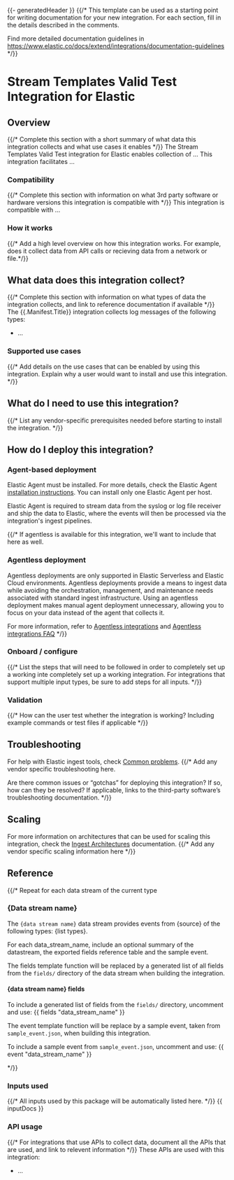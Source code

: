 {{- generatedHeader }}
{{/*
This template can be used as a starting point for writing documentation for your new integration. For each section, fill in the details
described in the comments.

Find more detailed documentation guidelines in https://www.elastic.co/docs/extend/integrations/documentation-guidelines
*/}}
# Stream Templates Valid Test Integration for Elastic

## Overview
{{/* Complete this section with a short summary of what data this integration collects and what use cases it enables */}}
The Stream Templates Valid Test integration for Elastic enables collection of ...
This integration facilitates ...

### Compatibility
{{/* Complete this section with information on what 3rd party software or hardware versions this integration is compatible with */}}
This integration is compatible with ...

### How it works
{{/* Add a high level overview on how this integration works. For example, does it collect data from API calls or recieving data from a network or file.*/}}

## What data does this integration collect?
{{/* Complete this section with information on what types of data the integration collects, and link to reference documentation if available */}}
The {{.Manifest.Title}} integration collects log messages of the following types:
* ...

### Supported use cases
{{/* Add details on the use cases that can be enabled by using this integration. Explain why a user would want to install and use this integration. */}}

## What do I need to use this integration?
{{/* List any vendor-specific prerequisites needed before starting to install the integration. */}}

## How do I deploy this integration?

### Agent-based deployment

Elastic Agent must be installed. For more details, check the Elastic Agent [installation instructions](docs-content://reference/fleet/install-elastic-agents.md). You can install only one Elastic Agent per host.

Elastic Agent is required to stream data from the syslog or log file receiver and ship the data to Elastic, where the events will then be processed via the integration's ingest pipelines.

{{/* If agentless is available for this integration, we'll want to include that here as well.
### Agentless deployment

Agentless deployments are only supported in Elastic Serverless and Elastic Cloud environments. Agentless deployments provide a means to ingest data while avoiding the orchestration, management, and maintenance needs associated with standard ingest infrastructure. Using an agentless deployment makes manual agent deployment unnecessary, allowing you to focus on your data instead of the agent that collects it.

For more information, refer to [Agentless integrations](https://www.elastic.co/guide/en/serverless/current/security-agentless-integrations.html) and [Agentless integrations FAQ](https://www.elastic.co/guide/en/serverless/current/agentless-integration-troubleshooting.html) 
*/}}

### Onboard / configure
{{/* List the steps that will need to be followed in order to completely set up a working inte completely set up a working integration.
For integrations that support multiple input types, be sure to add steps for all inputs.
*/}}

### Validation
{{/* How can the user test whether the integration is working? Including example commands or test files if applicable */}}

## Troubleshooting

For help with Elastic ingest tools, check [Common problems](https://www.elastic.co/docs/troubleshoot/ingest/fleet/common-problems).
{{/*
Add any vendor specific troubleshooting here.

Are there common issues or “gotchas” for deploying this integration? If so, how can they be resolved?
If applicable, links to the third-party software’s troubleshooting documentation.
*/}}

## Scaling

For more information on architectures that can be used for scaling this integration, check the [Ingest Architectures](https://www.elastic.co/docs/manage-data/ingest/ingest-reference-architectures) documentation.
{{/* Add any vendor specific scaling information here */}}

## Reference
{{/* Repeat for each data stream of the current type
### {Data stream name}

The `{data stream name}` data stream provides events from {source} of the following types: {list types}.

For each data_stream_name, include an optional summary of the datastream, the exported fields reference table and the sample event.

The fields template function will be replaced by a generated list of all fields from the `fields/` directory of the data stream when building the integration.

#### {data stream name} fields

To include a generated list of fields from the `fields/` directory, uncomment and use:
{{ fields "data_stream_name" }}

The event template function will be replace by a sample event, taken from `sample_event.json`, when building this integration.

To include a sample event from `sample_event.json`, uncomment and use:
{{ event "data_stream_name" }}

*/}}

### Inputs used
{{/* All inputs used by this package will be automatically listed here. */}}
{{ inputDocs }}

### API usage
{{/* For integrations that use APIs to collect data, document all the APIs that are used, and link to relevent information */}}
These APIs are used with this integration:
* ...
